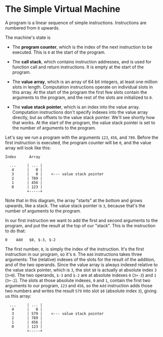 # The Simple Virtual Machine

A program is a linear sequence of simple instructions.  Instructions
are numbered from `0` upwards.

The machine's state is

* The **program counter**, which is the index of the next instruction
  to be executed.  This is `0` at the start of the program.

* The **call stack**, which contains instruction addresses, and is
  used for function call and return instructions.  It is empty at the
  start of the program.

* The **value array**, which is an array of 64 bit integers, at least
  one million slots in length.  Computation instructions operate on
  individual slots in this array.  At the start of the program the
  first few slots contain the arguments to the program, and the rest
  of the slots are initialized to `0`.

* The **value stack pointer**, which is an index into the value array.
  Computation instructions don't specify indexes into the value array
  directly, but as offsets to the value stack pointer.  We'll see
  shortly how that works.  At the start of the program, the value
  stack pointer is set to the number of arguments to the program.

Let's say we run a program with the arguments `123`, `456`, and `789`.
Before the first instruction is executed, the program counter will be
`0`, and the value array will look like this:

    Index      Array

      ...     | ... |
       4      |   0 |
       3      |   0 |    <--- value stack pointer
       2      | 789 |
       1      | 456 |
       0      | 123 |
              +-----+

Note that in this diagram, the array "starts" at the bottom and grows
upwards, like a stack.  The value stack pointer is `3`, because that's
the number of arguments to the program.

In our first instruction we want to add the first and second arguments
to the program, and put the result at the top of our "stack".  This is
the instruction to do that:

    0    Add   $0, $-3, $-2

The first number, `0`, is simply the index of the instruction.  It's
the first instruction in our program, so it's `0`.  The `Add`
instructions takes three arguments: The (relative) indexes of the
slots for the result of the addition, and of the two operands.  Since
the value array is always indexed relative to the value stack pointer,
which is `3`, the slot `$0` is actually at absolute index `3` (`3+0`).
The two operands, `$-3` and `$-2` are at absolute indexes `0` (`3+-3`)
and `1` (`3+-2`).  The slots at those absolute indexes, `0` and `1`,
contain the first two arguments to our program, `123` and `456`, so
the `Add` instruction adds those two numbers and writes the result
`579` into slot `$0` (absolute index `3`), giving us this array:

      ...     | ... |
       4      |   0 |
       3      | 579 |    <--- value stack pointer
       2      | 789 |
       1      | 456 |
       0      | 123 |
              +-----+
